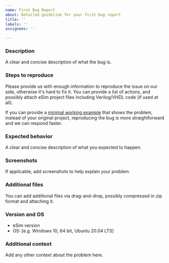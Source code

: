 ```yaml
---
name: First Bug Report
about: Detailed guideline for your first bug report
title: ''
labels: ''
assignees: ''

---
```


### Description
A clear and concise description of what the bug is.

### Steps to reproduce
Please provide us with enough information to reproduce the issue on our side, otherwise it's hard to fix it. You can provide a list of actions, and possibly attach eSim project files including Verilog/VHDL code (if used at all).

If you can provide a [minimal working example](https://en.wikipedia.org/wiki/Minimal_working_example) that shows the problem, instead of your original project, reproducing the bug is more straightforward and we can respond faster.

### Expected behavior
A clear and concise description of what you expected to happen.

### Screenshots
If applicable, add screenshots to help explain your problem.

### Additional files
You can add additional files via drag-and-drop, possibly compressed in zip format and attaching it.

### Version and OS
 - eSim version
 - OS: [e.g. Windows 10, 64 bit, Ubuntu 20.04 LTS]

### Additional context
Add any other context about the problem here.
